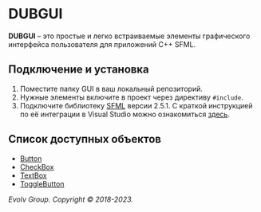 # DUBGUI
**DUBGUI** – это простые и легко встраиваемые элементы графического интерфейса пользователя для приложений C++ SFML. 
## Подключение и установка
1. Поместите папку GUI в ваш локальный репозиторий.
2. Нужные элементы включите в проект через директиву `#include`.
3. Подключите библиотеку [SFML](https://www.sfml-dev.org/download.php) версии 2.5.1. С краткой инструкцией по её интеграции в Visual Studio можно ознакомиться [здесь](https://kychka-pc.ru/sfml/urok-1-podklyuchenie-biblioteki-k-srede-razrabotki-visual-studio-2013.html). 
## Список доступных объектов

* [Button](https://github.com/DUB1401/DUBGUI/blob/main/Documentation/Button.md)
* [CheckBox](https://github.com/DUB1401/DUBGUI/blob/main/Documentation/CheckBox.md)
* [TextBox](https://github.com/DUB1401/DUBGUI/blob/main/Documentation/TextBox.md)
* [ToggleButton](https://github.com/DUB1401/DUBGUI/blob/main/Documentation/ToggleButton.md)

*Evolv Group. Copyright © 2018-2023.*
